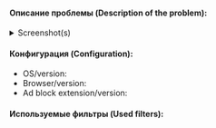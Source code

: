 
<!-- Заголовок отчёта должен содержать только имя сайта (без http(s)://, www и прочего), ничего иного в заголовке указывать не нужно. The issue title should contain only the site name (without http(s)://, www, etc.), nothing else needs to be specified in the title. -->

#### Описание проблемы (Description of the problem):

<!-- Обязательно укажите точный URL-адрес страницы. Чтобы предотвратить отслеживание и сделать его кликабельным, оберните URL-адрес страницы в тег кода. Be sure to include the exact URL of the page. To prevent tracking and make it clickable, wrap the page URL in a code tag. -->

<!-- Используйте предупреждение "NSFW", если это необходимо. Warn with "NSFW" where applicable. -->

<!-- Если проблема наблюдается только после выполнения определённых действий и условий, опишите их. If the problem occurs only after certain actions and conditions are met, describe them. -->

<details>
<summary>Screenshot(s)</summary>

<!-- Если необходимо добавить скриншот, скопируйте или перетащите картинку вместо этой строки. If you need to add a screenshot, copy or drag the picture instead of this line. -->

</details>

#### Конфигурация (Configuration):

- OS/version:
- Browser/version:
- Ad block extension/version:

#### Используемые фильтры (Used filters):

<!-- Перечислите активные фильтры или сделайте скриншот с их отображением. List active filters or take a screenshot showing them. -->

<!-- Предотвращение конфликтов (Conflict prevention): -->

<!-- Убедитесь, что вы используете только один блокировщик рекламы. Отключите NoScript, Ghostery, Disconnect, HTTPS Everywhere, Privacy Badger, и прочие подобные средства. Make sure you only use one ad blocker. Disable NoScript, Ghostery, Disconnect, HTTPS Everywhere, Privacy Badger, and other similar tools. -->